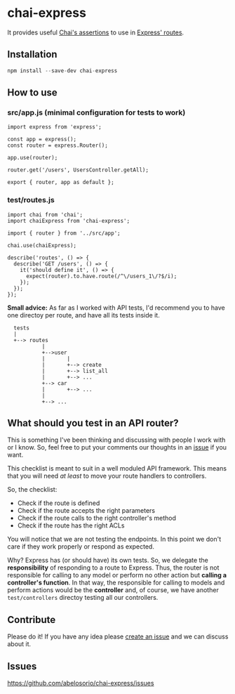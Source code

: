 # chai-express

It provides useful [Chai's assertions](https://www.npmjs.com/package/chai)  to use in [Express' routes](https://www.npmjs.com/package/express).

## Installation

```javascript
npm install --save-dev chai-express
```

## How to use

### src/app.js (minimal configuration for tests to work)

```
import express from 'express';

const app = express();
const router = express.Router();

app.use(router);

router.get('/users', UsersController.getAll);

export { router, app as default };
```

### test/routes.js

```
import chai from 'chai';
import chaiExpress from 'chai-express';

import { router } from '../src/app';

chai.use(chaiExpress);

describe('routes', () => {
  describe('GET /users', () => {
    it('should define it', () => {
      expect(router).to.have.route(/^\/users_1\/?$/i);
    });
  });
});
```

**Small advice:** As far as I worked with API tests, I'd recommend you to have one directoy per route, and have all its tests inside it.

```
  tests
  |
  +--> routes
           |
           +-->user
           |       |
           |       +--> create
           |       +--> list_all
           |       +--> ...
           +--> car
           |       +--> ...
           |
           +--> ...
```

## What should you test in an API router?

This is something I've been thinking and discussing with people I work with or I know. So, feel free to put your comments our thoughts in an [issue](https://github.com/abelosorio/chai-express/issues) if you want.

This checklist is meant to suit in a well moduled API framework. This means that you will need *at least* to move your route handlers to controllers.

So, the checklist:

- Check if the route is defined
- Check if the route accepts the right parameters
- Check if the route calls to the right controller's method
- Check if the route has the right  ACLs

You will notice that we are not testing the endpoints. In this point we don't care if they work properly or respond as expected.

Why? Express has (or should have) its own tests. So, we delegate the **responsibility** of responding to a route to Express. Thus, the router is not responsible for calling to any model or perform no other action but **calling a controller's function**. In that way, the responsible for calling to models and perform actions would be the **controller** and, of course, we have another `test/controllers` directoy testing all our controllers.

## Contribute

Please do it! If you have any idea please [create an issue](https://github.com/abelosorio/chai-express/issues) and we can discuss about it.


## Issues
https://github.com/abelosorio/chai-express/issues